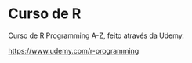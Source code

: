 # Curso de R

Curso de R Programming A-Z, feito através da Udemy.

https://www.udemy.com/r-programming
